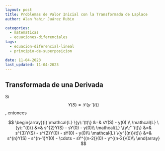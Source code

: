 ```yaml
---
layout: post
title: Problemas de Valor Inicial con la Transformada de Laplace
author: Alan Yahir Juárez Rubio

categories:
  - matematicas
  - ecuaciones-diferenciales
tags:
  - ecuacion-diferencial-lineal
  - principio-de-superposicion

date: 11-04-2023
last_updated: 11-04-2023
---
```


## Transformada de una Derivada

Si $$ Y(S) = \mathcal{L} \{y\:'(t) \} $$, entonces

$$
\begin{array}{l}
  \mathcal{L} \{y\:'(t)\}    &=& sY(S)     - y(0) \\
  \mathcal{L} \{y\:''(t)\}   &=& s^{2}Y(S) - sY(0)       - y(0)\\
  \mathcal{L} \{y\:'''(t)\}  &=& s^{3}Y(S) - s^{2}Y(0)   - sY(0)  - y(0)\\
  \mathcal{L} \{y^{(n)}(t)\} &=& s^{n}Y(S) - s^{n-1}Y(0) - \cdots - sY^{(n-2)}(0) - y^{(n-2)}(0)\\
\end{array}
$$

